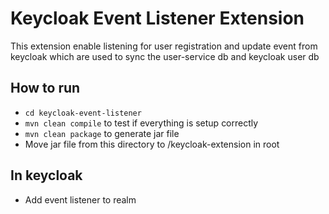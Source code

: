 # Keycloak Event Listener Extension
This extension enable listening for user registration and update event from keycloak which are used to sync the user-service db and keycloak user db

## How to run
* `cd keycloak-event-listener`
* `mvn clean compile` to test if everything is setup correctly
* `mvn clean package` to generate jar file
* Move jar file from this directory to /keycloak-extension in root

## In keycloak
* Add event listener to realm